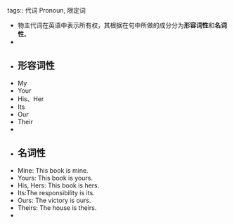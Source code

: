 tags:: 代词 Pronoun, 限定词

- 物主代词在英语中表示所有权，其根据在句中所做的成分分为**形容词性**和**名词性**。
-
- ## 形容词性
- My
- Your
- His、Her
- Its
- Our
- Their
-
- ## 名词性
- Mine: This book is mine.
- Yours: This book is yours.
- His, Hers: This book is hers.
- Its:The responsibility is its.
- Ours: The victory is ours.
- Theirs: The house is theirs.
-